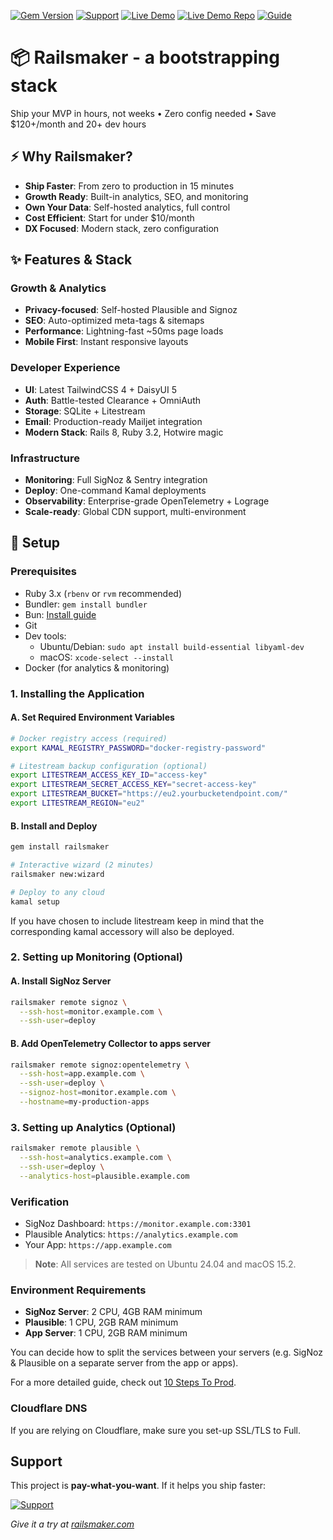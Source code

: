 [![Gem Version](https://img.shields.io/gem/v/railsmaker?color=blue&logo=rubygems)](https://rubygems.org/gems/railsmaker)
 [![Support](https://img.shields.io/badge/Support-%F0%9F%8D%B8-yellow)](https://buymeacoffee.com/sgerov)
[![Live Demo](https://img.shields.io/badge/Live_Demo-Try_Now_-brightgreen?logo=rocket&color=00cc99)](https://railsmaker.com)
[![Live Demo Repo](https://img.shields.io/badge/Live_Demo_Repo-View_Code-blue?logo=github)](https://github.com/sgerov/railsmaker-sample)
[![Guide](https://img.shields.io/badge/Guide-10_Steps_To_Prod-orange?logo=book)](./10-STEPS-TO-PROD.md)

# 📦 Railsmaker - a bootstrapping stack

Ship your MVP in hours, not weeks • Zero config needed • Save $120+/month and 20+ dev hours

## ⚡ Why Railsmaker?
- **Ship Faster**: From zero to production in 15 minutes
- **Growth Ready**: Built-in analytics, SEO, and monitoring
- **Own Your Data**: Self-hosted analytics, full control
- **Cost Efficient**: Start for under $10/month
- **DX Focused**: Modern stack, zero configuration

## ✨ Features & Stack

### Growth & Analytics
- **Privacy-focused**: Self-hosted Plausible and Signoz
- **SEO**: Auto-optimized meta-tags & sitemaps
- **Performance**: Lightning-fast ~50ms page loads
- **Mobile First**: Instant responsive layouts

### Developer Experience
- **UI**: Latest TailwindCSS 4 + DaisyUI 5
- **Auth**: Battle-tested Clearance + OmniAuth
- **Storage**: SQLite + Litestream
- **Email**: Production-ready Mailjet integration
- **Modern Stack**: Rails 8, Ruby 3.2, Hotwire magic

### Infrastructure
- **Monitoring**: Full SigNoz & Sentry integration
- **Deploy**: One-command Kamal deployments
- **Observability**: Enterprise-grade OpenTelemetry + Lograge
- **Scale-ready**: Global CDN support, multi-environment

## 🚀 Setup

### Prerequisites
- Ruby 3.x (`rbenv` or `rvm` recommended)
- Bundler: `gem install bundler`
- Bun: [Install guide](https://bun.sh)
- Git
- Dev tools:
  - Ubuntu/Debian: `sudo apt install build-essential libyaml-dev`
  - macOS: `xcode-select --install`
- Docker (for analytics & monitoring)

### 1. Installing the Application

#### A. Set Required Environment Variables

```bash
# Docker registry access (required)
export KAMAL_REGISTRY_PASSWORD="docker-registry-password"

# Litestream backup configuration (optional)
export LITESTREAM_ACCESS_KEY_ID="access-key"
export LITESTREAM_SECRET_ACCESS_KEY="secret-access-key"
export LITESTREAM_BUCKET="https://eu2.yourbucketendpoint.com/"
export LITESTREAM_REGION="eu2"
```

#### B. Install and Deploy

```bash
gem install railsmaker

# Interactive wizard (2 minutes)
railsmaker new:wizard

# Deploy to any cloud
kamal setup
```

If you have chosen to include litestream keep in mind that the corresponding kamal accessory will also be deployed.

### 2. Setting up Monitoring (Optional)

#### A. Install SigNoz Server
```bash
railsmaker remote signoz \
  --ssh-host=monitor.example.com \
  --ssh-user=deploy
```

#### B. Add OpenTelemetry Collector to apps server
```bash
railsmaker remote signoz:opentelemetry \
  --ssh-host=app.example.com \
  --ssh-user=deploy \
  --signoz-host=monitor.example.com \
  --hostname=my-production-apps
```

### 3. Setting up Analytics (Optional)
```bash
railsmaker remote plausible \
  --ssh-host=analytics.example.com \
  --ssh-user=deploy \
  --analytics-host=plausible.example.com
```

### Verification

- SigNoz Dashboard: `https://monitor.example.com:3301`
- Plausible Analytics: `https://analytics.example.com`
- Your App: `https://app.example.com`

> **Note**: All services are tested on Ubuntu 24.04 and macOS 15.2.

### Environment Requirements

- **SigNoz Server**: 2 CPU, 4GB RAM minimum
- **Plausible**: 1 CPU, 2GB RAM minimum
- **App Server**: 1 CPU, 2GB RAM minimum

You can decide how to split the services between your servers (e.g. SigNoz & Plausible on a separate server from the app or apps).

For a more detailed guide, check out [10 Steps To Prod](./10-STEPS-TO-PROD.md).

### Cloudflare DNS

If you are relying on Cloudflare, make sure you set-up SSL/TLS to Full.

## Support

This project is **pay-what-you-want**. If it helps you ship faster:

[![Support](https://img.shields.io/badge/Support-%F0%9F%8D%B8-yellow?style=for-the-badge)](https://buymeacoffee.com/sgerov)

*Give it a try at [railsmaker.com](https://railsmaker.com)*
